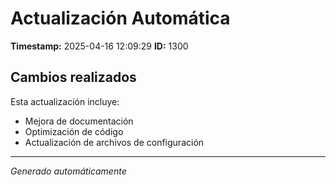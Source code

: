 # Actualización Automática

**Timestamp:** 2025-04-16 12:09:29
**ID:** 1300

## Cambios realizados

Esta actualización incluye:
- Mejora de documentación
- Optimización de código
- Actualización de archivos de configuración

---
*Generado automáticamente*
